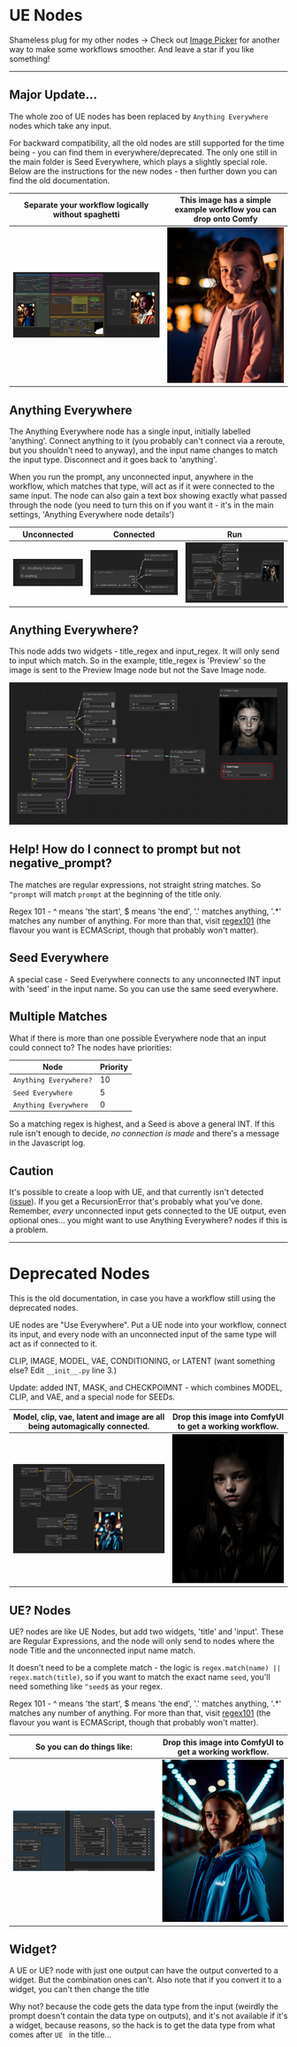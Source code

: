 # UE Nodes

Shameless plug for my other nodes -> Check out [Image Picker](https://github.com/chrisgoringe/cg-image-picker) for another way to make some workflows smoother. And leave a star if you like something!

---

## Major Update...

The whole zoo of UE nodes has been replaced by `Anything Everywhere` nodes which take any input.

For backward compatibility, all the old nodes are still supported for the time being - you can find them in everywhere/deprecated. The only one still in the main folder is Seed Everywhere, which plays a slightly special role. Below are the instructions for the new nodes - then further down you can find the old documentation.

|Separate your workflow logically without spaghetti|This image has a simple example workflow you can drop onto Comfy|
|-|-|
|![separate](docs/separate.png)|![simple](docs/girl.png)|

## Anything Everywhere

The Anything Everywhere node has a single input, initially labelled 'anything'. Connect anything to it (you probably can't connect via a reroute, but you shouldn't need to anyway), and the input name changes to match the input type. Disconnect and it goes back to 'anything'.

When you run the prompt, any unconnected input, anywhere in the workflow, which matches that type, will act as if it were connected to the same input. The node can also gain a text box showing exactly what passed through the node (you need to turn this on if you want it - it's in the main settings, 'Anything Everywhere node details')

|Unconnected|Connected|Run|
|-|-|-|
|![Unconnected](docs/unconnected.png)|![Connected](docs/connected.png)|![Run](docs/run.png)|

## Anything Everywhere?

This node adds two widgets - title_regex and input_regex. It will only send to input which match. So in the example, title_regex is 'Preview' so the image is sent to the Preview Image node but not the Save Image node.

![regex](docs/regex.png)

## Help! How do I connect to prompt but not negative_prompt?

The matches are regular expressions, not straight string matches. So `^prompt` will match `prompt` at the beginning of the title only.

Regex 101 - ^ means 'the start', $ means 'the end', '.' matches anything, '.*' matches any number of anything. For more than that, visit [regex101](https://regex101.com/) (the flavour you want is ECMAScript, though that probably won't matter).


## Seed Everywhere

A special case - Seed Everywhere connects to any unconnected INT input with 'seed' in the input name. So you can use the same seed everywhere.

## Multiple Matches

What if there is more than one possible Everywhere node that an input could connect to? The nodes have priorities:

|Node|Priority|
|-|-|
|`Anything Everywhere?`|10|
|`Seed Everywhere`|5|
|`Anything Everywhere`|0|

So a matching regex is highest, and a Seed is above a general INT. If this rule isn't enough to decide, *no connection is made* and there's a message in the Javascript log.

## Caution

It's possible to create a loop with UE, and that currently isn't detected ([issue](https://github.com/chrisgoringe/cg-use-everywhere/issues/6)). If you get a RecursionError that's probably what you've done. Remember, *every* unconnected input gets connected to the UE output, even optional ones... you might want to use Anything Everywhere? nodes if this is a problem.



---

# Deprecated Nodes

This is the old documentation, in case you have a workflow still using the deprecated nodes. 


UE nodes are "Use Everywhere". Put a UE node into your workflow, connect its input, and every node with an unconnected input of the same type will act as if connected to it. 

CLIP, IMAGE, MODEL, VAE, CONDITIONING, or LATENT (want something else? Edit `__init__.py` line 3.)

Update: added INT, MASK, and CHECKPOIMNT - which combines MODEL, CLIP, and VAE, and a special node for SEEDs.

| Model, clip, vae, latent and image are all being automagically connected. | Drop this image into ComfyUI to get a working workflow. |
|-|-|
|![workflow](docs/workflow.png)|![portrait](docs/portrait.png)|

## UE? Nodes

UE? nodes are like UE Nodes, but add two widgets, 'title' and 'input'. These are Regular Expressions, and the node will only send to nodes where the node Title and the unconnected input name match. 

It doesn't need to be a complete match - the logic is `regex.match(name) || regex.match(title)`, so if you want to match the exact name `seed`, you'll need something like `^seed$` as your regex.

Regex 101 - ^ means 'the start', $ means 'the end', '.' matches anything, '.*' matches any number of anything. For more than that, visit [regex101](https://regex101.com/) (the flavour you want is ECMAScript, though that probably won't matter).

| So you can do things like: | Drop this image into ComfyUI to get a working workflow. |
|-|-|
|![this](docs/UEQ.png)|![drop](docs/UEQportrait.png)|

## Widget?

A UE or UE? node with just one output can have the output converted to a widget. But the combination ones can't. Also note that if you convert it to a widget, you can't then change the title

Why not? because the code gets the data type from the input (weirdly the prompt doesn't contain the data type on outputs), and it's not available if it's a widget, because reasons, so the hack is to get the data type from what comes after `UE ` in the title...

